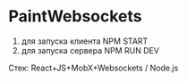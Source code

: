 # PaintWebsockets

1. для запуска клиента NPM START
2. для запуска сервера NPM RUN DEV

Стек: React+JS+MobX+Websockets / Node.js
